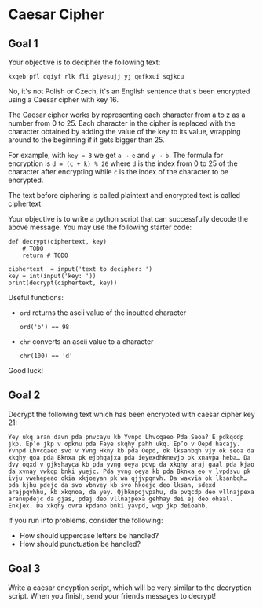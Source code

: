 # Caesar Cipher
## Goal 1

Your objective is to decipher the following text:

    kxqeb pfl dqiyf rlk fli giyesujj yj qefkxui sqjkcu

No, it's not Polish or Czech, it's an English sentence that's been encrypted using a Caesar cipher with key 16.

The Caesar cipher works by representing each character from a to z as a number from 0 to 25. 
Each character in the cipher is replaced with the character obtained by adding the value of the key to its value, wrapping around to the beginning if it gets bigger than 25.

For example, with `key = 3` we get `a → e` and `y → b`. The formula for encryption is `d = (c + k) % 26` where `d` is the index from 0 to 25 of the character after encrypting while `c` is the index of the character to be encrypted.

The text before ciphering is called plaintext and encrypted text is called ciphertext.

Your objective is to write a python script that can successfully decode the above message. You may use the following starter code:

    def decrypt(ciphertext, key)
        # TODO
        return # TODO

    ciphertext  = input('text to decipher: ')
    key = int(input('key: '))
    print(decrypt(ciphertext, key))

Useful functions:

* `ord` returns the ascii value of the inputted character

  `ord('b') == 98`
* `chr` converts an ascii value to a character

  `chr(100) == 'd'`

Good luck!

## Goal 2

Decrypt the following text which has been encrypted with caesar cipher key 21:

    Yey ukq aran davn pda pnvcayu kb Yvnpd Lhvcqaeo Pda Seoa? E pdkqcdp jkp. Ep’o jkp v opknu pda Faye skqhy pahh ukq. Ep’o v Oepd hacajy. Yvnpd Lhvcqaeo svo v Yvng Hkny kb pda Oepd, ok lksanbqh vjy ok seoa da xkqhy qoa pda Bknxa pk ejbhqajxa pda ieyexdhknevjo pk xnavpa heba… Da dvy oqxd v gjkshayca kb pda yvng oeya pdvp da xkqhy araj gaal pda kjao da xvnay vwkqp bnki yuejc. Pda yvng oeya kb pda Bknxa eo v lvpdsvu pk ivju vwehepeao okia xkjoeyan pk wa qjjvpqnvh. Da waxvia ok lksanbqh… pda kjhu pdejc da svo vbnvey kb svo hkoejc deo lksan, sdexd arajpqvhhu, kb xkqnoa, da yey. Qjbknpqjvpahu, da pvqcdp deo vllnajpexa aranupdejc da gjas, pdaj deo vllnajpexa gehhay dei ej deo ohaal. Enkjex. Da xkqhy ovra kpdano bnki yavpd, wqp jkp deioahb.

If you run into problems, consider the following:

* How should uppercase letters be handled?
* How should punctuation be handled?

## Goal 3

Write a caesar encyption script, which will be very similar to the decryption script. When you finish, send your friends messages to decrypt!
